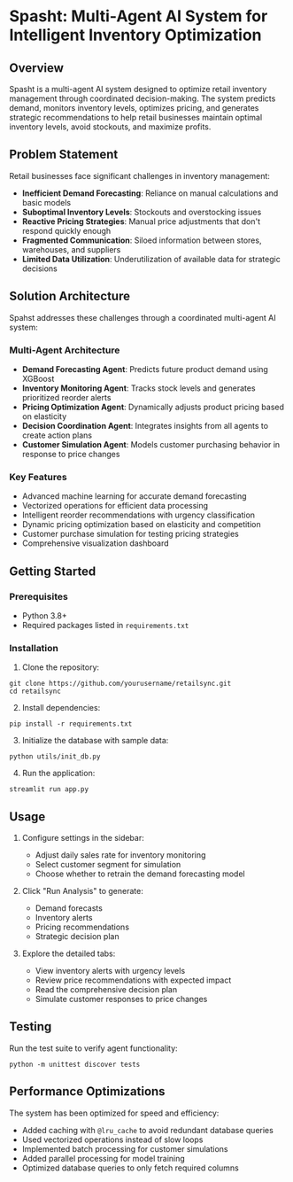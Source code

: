 # Spasht: Multi-Agent AI System for Intelligent Inventory Optimization

## Overview

Spasht is a multi-agent AI system designed to optimize retail inventory management through coordinated decision-making. The system predicts demand, monitors inventory levels, optimizes pricing, and generates strategic recommendations to help retail businesses maintain optimal inventory levels, avoid stockouts, and maximize profits.

## Problem Statement

Retail businesses face significant challenges in inventory management:

- **Inefficient Demand Forecasting**: Reliance on manual calculations and basic models
- **Suboptimal Inventory Levels**: Stockouts and overstocking issues
- **Reactive Pricing Strategies**: Manual price adjustments that don't respond quickly enough
- **Fragmented Communication**: Siloed information between stores, warehouses, and suppliers
- **Limited Data Utilization**: Underutilization of available data for strategic decisions

## Solution Architecture
Spahst addresses these challenges through a coordinated multi-agent AI system:

### Multi-Agent Architecture

- **Demand Forecasting Agent**: Predicts future product demand using XGBoost
- **Inventory Monitoring Agent**: Tracks stock levels and generates prioritized reorder alerts
- **Pricing Optimization Agent**: Dynamically adjusts product pricing based on elasticity
- **Decision Coordination Agent**: Integrates insights from all agents to create action plans
- **Customer Simulation Agent**: Models customer purchasing behavior in response to price changes

### Key Features

- Advanced machine learning for accurate demand forecasting
- Vectorized operations for efficient data processing
- Intelligent reorder recommendations with urgency classification
- Dynamic pricing optimization based on elasticity and competition
- Customer purchase simulation for testing pricing strategies
- Comprehensive visualization dashboard

## Getting Started

### Prerequisites

- Python 3.8+
- Required packages listed in `requirements.txt`

### Installation

1. Clone the repository:
```
git clone https://github.com/yourusername/retailsync.git
cd retailsync
```

2. Install dependencies:
```
pip install -r requirements.txt
```

3. Initialize the database with sample data:
```
python utils/init_db.py
```

4. Run the application:
```
streamlit run app.py
```

## Usage

1. Configure settings in the sidebar:
   - Adjust daily sales rate for inventory monitoring
   - Select customer segment for simulation
   - Choose whether to retrain the demand forecasting model

2. Click "Run Analysis" to generate:
   - Demand forecasts
   - Inventory alerts
   - Pricing recommendations
   - Strategic decision plan

3. Explore the detailed tabs:
   - View inventory alerts with urgency levels
   - Review price recommendations with expected impact
   - Read the comprehensive decision plan
   - Simulate customer responses to price changes



## Testing

Run the test suite to verify agent functionality:

```
python -m unittest discover tests
```

## Performance Optimizations

The system has been optimized for speed and efficiency:

- Added caching with `@lru_cache` to avoid redundant database queries
- Used vectorized operations instead of slow loops
- Implemented batch processing for customer simulations
- Added parallel processing for model training
- Optimized database queries to only fetch required columns

